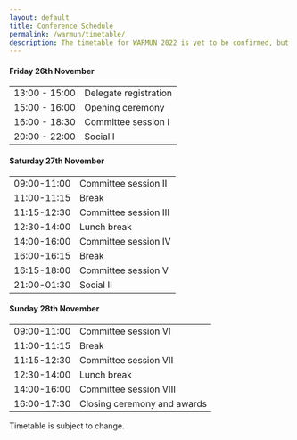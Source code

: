 ```yaml
---
layout: default
title: Conference Schedule
permalink: /warmun/timetable/
description: The timetable for WARMUN 2022 is yet to be confirmed, but will be similar to the following timetable from last year:
---
```


#### Friday 26th November
<table>
  <tr><td class="times">13:00 - 15:00</td><td> Delegate registration</td></tr>
  <tr><td>15:00 - 16:00</td><td>Opening ceremony</td></tr>
  <tr><td>16:00 - 18:30</td><td>Committee session I</td></tr>
  <tr><td>20:00 - 22:00</td><td>Social I</td></tr>
</table>

#### Saturday 27th November
<table>
  <tr><td class="times">09:00-11:00</td><td>Committee session II</td></tr>
  <tr><td>11:00-11:15</td><td>Break</td></tr>
  <tr><td>11:15-12:30</td><td>Committee session III</td></tr>
  <tr><td>12:30-14:00</td><td>Lunch break</td></tr>
  <tr><td>14:00-16:00</td><td>Committee session IV</td></tr>
  <tr><td>16:00-16:15</td><td>Break</td></tr>
  <tr><td>16:15-18:00</td><td>Committee session V</td></tr>
  <tr><td>21:00-01:30</td><td>Social II</td></tr>
</table>

#### Sunday 28th November
<table>
  <tr><td class="times">09:00-11:00</td><td>Committee session VI</td></tr>
  <tr><td>11:00-11:15</td><td>Break</td></tr>
  <tr><td>11:15-12:30</td><td>Committee session VII</td></tr>
  <tr><td>12:30-14:00</td><td>Lunch break</td></tr>
  <tr><td>14:00-16:00</td><td>Committee session VIII</td></tr>
  <tr><td>16:00-17:30</td><td>Closing ceremony and awards</td></tr>
</table>

Timetable is subject to change.
